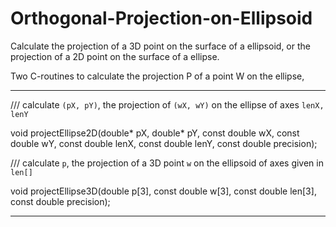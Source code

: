 # Orthogonal-Projection-on-Ellipsoid
Calculate the projection of a 3D point on the surface of a ellipsoid,
or the projection of a 2D point on the surface of a ellipse.


Two C-routines to calculate the projection P of a point W on the ellipse,

----
/// calculate `(pX, pY)`, the projection of `(wX, wY)` on the ellipse of axes `lenX, lenY`

  void projectEllipse2D(double* pX,        double* pY,
                        const double wX,   const double wY,
                        const double lenX, const double lenY,
                        const double precision);


/// calculate `p`, the projection of a 3D point `w` on the ellipsoid of axes given in `len[]`

  void projectEllipse3D(double p[3],
                        const double w[3],
                        const double len[3],
                        const double precision);
                      
----
